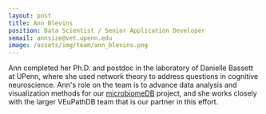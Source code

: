 ```yaml
---
layout: post
title: Ann Blevins
position: Data Scientist / Senior Application Developer
semail: annsize@vet.upenn.edu
image: /assets/img/team/ann_blevins.png
---
```


Ann completed her Ph.D. and postdoc in the laboratory of Danielle Bassett at UPenn, where she used network theory to address questions in cognitive neuroscience.  Ann's role on the team is to advance data analysis and visualization methods for our [microbiomeDB](http://microbiomedb.org/) project, and she works closely with the larger VEuPathDB team that is our partner in this effort.  